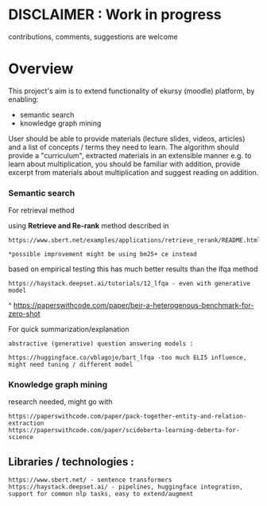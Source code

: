 # DISCLAIMER : Work in progress

contributions, comments, suggestions are welcome

# Overview

This project's aim is to extend functionality of ekursy (moodle) platform, by enabling:

- semantic search
- knowledge graph mining

User should be able to provide materials (lecture slides, videos, articles) and a list of concepts / terms they need to learn. The algorithm should provide a "curriculum", extracted materials in an extensible manner e.g. to learn about multiplication, you should be familiar with addition, provide excerpt from materials about multiplication and suggest reading on addition.

### Semantic search

For retrieval method 

using **Retrieve and Re-rank** method described in

    https://www.sbert.net/examples/applications/retrieve_rerank/README.html

    *possible improvement might be using bm25+ ce instead


based on empirical testing this has much better results than the lfqa method

    https://haystack.deepset.ai/tutorials/12_lfqa - even with generative model

^ https://paperswithcode.com/paper/beir-a-heterogenous-benchmark-for-zero-shot


For quick summarization/explanation

    abstractive (generative) question answering models :

    https://huggingface.co/vblagoje/bart_lfqa -too much ELI5 influence, might need tuning / different model
### Knowledge graph mining


research needed, might go with 

    https://paperswithcode.com/paper/pack-together-entity-and-relation-extraction
    https://paperswithcode.com/paper/scideberta-learning-deberta-for-science
    


## Libraries / technologies :

    
    https://www.sbert.net/ - sentence transformers
    https://haystack.deepset.ai/ - pipelines, huggingface integration, support for common nlp tasks, easy to extend/augment




